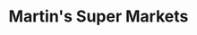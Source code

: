 ---
title: "Martin's Super Markets"
url: /south-bend/martins-super-markets-erskine-plaza/
shop: supermarket
---